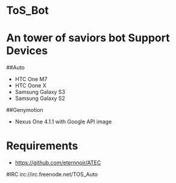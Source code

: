 ToS_Bot
=======
An tower of saviors bot
Support Devices
=======
##Auto
* HTC One M7
* HTC Oone X
* Samsung Galaxy S3
* Samsung Galaxy S2

##Genymotion
* Nexus One 4.1.1 with Google API image


Requirements
=======
* https://github.com/eternnoir/ATEC

#IRC
irc://irc.freenode.net/TOS_Auto

